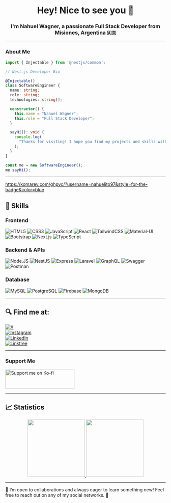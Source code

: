 <h1 align="center">Hey! Nice to see you 👋</h1>
<h3 align="center">I'm Nahuel Wagner, a passionate Full Stack Developer from Misiones, Argentina 🇦🇷</h3>

---

<h3 align="left">About Me</h3>

```typescript
import { Injectable } from '@nestjs/common';

// Nest.js Developer Bio

@Injectable()
class SoftwareEngineer {
  name: string;
  role: string;
  technologies: string[];

  constructor() {
    this.name = "Nahuel Wagner";
    this.role = "Full Stack Developer";
  }

  sayHi(): void {
    console.log(
      "Thanks for visiting! I hope you find my projects and skills with Nest.js interesting."
    );
  }
}

const me = new SoftwareEngineer();
me.sayHi();
```

---
https://komarev.com/ghpvc/?username=nahuelito97&style=for-the-badge&color=blue


## 🚀 Skills

### Frontend

![HTML5](https://img.shields.io/badge/HTML5-E34F26?style=for-the-badge&logo=html5&logoColor=red&labelColor=101010)
![CSS3](https://img.shields.io/badge/CSS3-1572B6?style=for-the-badge&logo=css3&logoColor=blue&labelColor=101010)
![JavaScript](https://img.shields.io/badge/JavaScript-F7DF1E?style=for-the-badge&logo=javascript&logoColor=white&labelColor=101010)
![React](https://img.shields.io/badge/React-61DAFB?style=for-the-badge&logo=react&logoColor=blue&labelColor=101010)
![TailwindCSS](https://img.shields.io/badge/TailwindCSS-38B2AC?style=for-the-badge&logo=tailwind-css&logoColor=white&labelColor=101010)
![Material-UI](https://img.shields.io/badge/Material--UI-0081CB?style=for-the-badge&logo=material-ui&logoColor=white&labelColor=101010)
![Bootstrap](https://img.shields.io/badge/Bootstrap-7952B3?style=for-the-badge&logo=bootstrap&logoColor=violet&labelColor=101010)
![Next.js](https://img.shields.io/badge/Next.js-000000?style=for-the-badge&logo=nextdotjs&logoColor=white&labelColor=101010)
![TypeScript](https://img.shields.io/badge/TypeScript-007ACC?style=for-the-badge&logo=typescript&logoColor=white&labelColor=101010)

### Backend & APIs

![Node.JS](https://img.shields.io/badge/Node.JS-339933?style=for-the-badge&logo=node.js&logoColor=white&labelColor=101010)
![NestJS](https://img.shields.io/badge/NestJS-E0234E?style=for-the-badge&logo=nestjs&logoColor=white&labelColor=101010)
![Express](https://img.shields.io/badge/Express-000000?style=for-the-badge&logo=express&logoColor=white&labelColor=101010)
![Laravel](https://img.shields.io/badge/Laravel-FF2D20?style=for-the-badge&logo=laravel&logoColor=red&labelColor=101010)
![GraphQL](https://img.shields.io/badge/GraphQL-E10098?style=for-the-badge&logo=graphql&logoColor=pink&labelColor=101010)
![Swagger](https://img.shields.io/badge/Swagger-85EA2D?style=for-the-badge&logo=swagger&logoColor=black&labelColor=101010)
![Postman](https://img.shields.io/badge/Postman-FF6C37?style=for-the-badge&logo=postman&logoColor=white&labelColor=101010)

### Database

![MySQL](https://img.shields.io/badge/MySQL-4479A1?style=for-the-badge&logo=mysql&logoColor=white&labelColor=101010)
![PostgreSQL](https://img.shields.io/badge/PostgreSQL-4169E1?style=for-the-badge&logo=postgresql&logoColor=blue&labelColor=101010)
![Firebase](https://img.shields.io/badge/Firebase-FFCA28?style=for-the-badge&logo=firebase&logoColor=white&labelColor=101010)
![MongoDB](https://img.shields.io/badge/MongoDB-47A248?style=for-the-badge&logo=mongodb&logoColor=white&labelColor=101010)

---

## 🔍 Find me at:

[![X](https://img.shields.io/badge/Twitter-@nahuelitodev-1DA1F2?style=for-the-badge&logo=twitter&logoColor=blue&labelColor=101010)](https://x.com/nahuelitodev)  
[![Instagram](https://img.shields.io/badge/Instagram-@nahuewagner-E4405F?style=for-the-badge&logo=instagram&logoColor=red&labelColor=101010)](https://instagram.com/nahue_wagner)  
[![LinkedIn](https://img.shields.io/badge/LinkedIn-Nahuel_Wagner-0077B5?style=for-the-badge&logo=linkedin&logoColor=blue&labelColor=101010)](https://www.linkedin.com/in/nahuewagner/)  
[![Linktree](https://img.shields.io/badge/Linktree-005571?style=for-the-badge&logo=linktree&logoColor=red&labelColor=101010)](https://linktr.ee/Nahuelito97)

---

<h3 align="left">Support Me</h3>

<p>
<a href="https://ko-fi.com/nahuewagner">
<img align="center" src="https://cdn.ko-fi.com/cdn/kofi5.png" height="60" width="217" alt="Support me on Ko-fi" style="filter: hue-rotate(300deg);" />
</a>
</p>


---



## 📈 Statistics

<p align="center">
  <a href="https://github.com/nahuelito97">
    <img height="180em" src="https://github-readme-stats-eight-theta.vercel.app/api?username=nahuelito97&show_icons=true&theme=radical&include_all_commits=true&count_private=true"/>
    <img height="180em" src="https://github-readme-stats-eight-theta.vercel.app/api/top-langs/?username=nahuelito97&layout=compact&langs_count=8&theme=radical"/>
  </a>
</p>

---

💬 I’m open to collaborations and always eager to learn something new! Feel free to reach out on any of my social networks. 🚀
